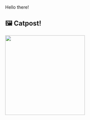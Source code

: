 Hello there!



## 🖼️ Catpost!

<sub>
    <img src="https://cdn2.thecatapi.com/images/8nb.jpg" height="256">
</sub>

